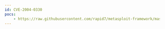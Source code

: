 ```yaml
---
id: CVE-2004-0330
pocs:
    - https://raw.githubusercontent.com/rapid7/metasploit-framework/master/modules/exploits/windows/ftp/servu_mdtm.rb
---
```

